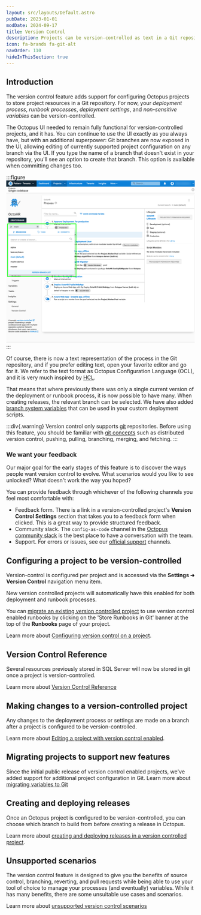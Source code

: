 ```yaml
---
layout: src/layouts/Default.astro
pubDate: 2023-01-01
modDate: 2024-09-17
title: Version Control
description: Projects can be version-controlled as text in a Git repository 
icon: fa-brands fa-git-alt
navOrder: 110 
hideInThisSection: true
---
```


## Introduction 

The version control feature adds support for configuring Octopus projects to store project resources in a Git repository. For now, your _deployment process_, _runbook processes_, _deployment settings_, and _non-sensitive variables_ can be version-controlled.

The Octopus UI needed to remain fully functional for version-controlled projects, and it has. You can continue to use the UI exactly as you always have, but with an additional superpower: Git branches are now exposed in the UI, allowing editing of currently supported project configuration on any branch via the UI. If you type the name of a branch that doesn't exist in your repository, you'll see an option to create that branch. This option is available when committing changes too.

:::figure
![Branch-switcher UI](/docs/projects/version-control/branch-switcher-ui.png)
:::

Of course, there is now a text representation of the process in the Git repository, and if you prefer editing text, open your favorite editor and go for it. We refer to the text format as Octopus Configuration Language (OCL), and it is very much inspired by [HCL](https://github.com/hashicorp/hcl).

That means that where previously there was only a single current version of the deployment or runbook process, it is now possible to have many. When creating releases, the relevant branch can be selected. We have also added [branch system variables](/docs/projects/variables/system-variables/#release-branch-information) that can be used in your custom deployment scripts.

:::div{.warning}
Version control only supports [git](https://git-scm.com/) repositories.  Before using this feature, you should be familiar with [git concepts](https://git-scm.com/doc) such as distributed version control, pushing, pulling, branching, merging, and fetching.
:::

### We want your feedback

Our major goal for the early stages of this feature is to discover the ways people want version control to evolve. What scenarios would you like to see unlocked? What doesn't work the way you hoped? 

You can provide feedback through whichever of the following channels you feel most comfortable with: 

- Feedback form. There is a link in a version-controlled project's **Version Control Settings** section that takes you to a feedback form when clicked. This is a great way to provide structured feedback. 
- Community slack. The `config-as-code` channel in the [Octopus community slack](https://octopus.com/slack) is the best place to have a conversation with the team.
- Support. For errors or issues, see our [official support](https://octopus.com/support) channels. 

## Configuring a project to be version-controlled 

Version-control is configured per project and is accessed via the **Settings ➜ Version Control** navigation menu item. 

New version controlled projects will automatically have this enabled for both deployment and runbook processes. 

You can [migrate an existing version controlled project](/docs/runbooks/version-control-runbooks#version-control-for-runbooks-on-an-existing-version-controlled-project) to use version control enabled runbooks by clicking on the 'Store Runbooks in Git' banner at the top of the **Runbooks** page of your project.

Learn more about [Configuring version control on a project](/docs/projects/version-control/converting).

## Version Control Reference

Several resources previously stored in SQL Server will now be stored in git once a project is version-controlled.

Learn more about [Version Control Reference](/docs/projects/version-control/version-control-reference)

## Making changes to a version-controlled project

Any changes to the deployment process or settings are made on a branch after a project is configured to be version-controlled.

Learn more about [Editing a project with version control enabled](/docs/projects/version-control/editing-a-project-with-version-control-enabled).

## Migrating projects to support new features

Since the initial public release of version control enabled projects, we've added support for additional project configuration in Git. Learn more about [migrating variables to Git](/docs/projects/version-control/converting/migrating-variables)

## Creating and deploying releases

Once an Octopus project is configured to be version-controlled, you can choose which branch to build from before creating a release in Octopus.

Learn more about [creating and deploying releases in a version controlled project](/docs/projects/version-control/creating-and-deploying-releases-version-controlled-project).

## Unsupported scenarios

The version control feature is designed to give you the benefits of source control, branching, reverting, and pull requests while being able to use your tool of choice to manage your processes (and eventually) variables. While it has many benefits, there are some unsuitable use cases and scenarios.

Learn more about [unsupported version control scenarios](/docs/projects/version-control/unsupported-version-control-scenarios)